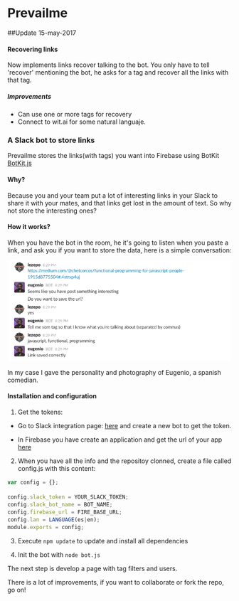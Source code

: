 # Prevailme

##Update 15-may-2017

#### Recovering links

Now implements links recover talking to the bot.
You only have to tell 'recover' mentioning the bot, he asks for a tag and recover all the links with that tag.

##### Improvements
- Can use one or more tags for recovery
- Connect to wit.ai for some natural languaje.


### A Slack bot to store links

Prevailme stores the links(with tags) you want into Firebase using BotKit [BotKit.js](https://github.com/howdyai/botkit)

#### Why?

Because you and your team put a lot of interesting links in your Slack to share it with your mates, and that links get lost in the amount of text.
So why not store the interesting ones?

#### How it works?

When you have the bot in the room, he it's going to listen when you paste a link, and ask you if you want to store the data, here is a simple conversation:

<img src="https://github.com/chuchivic/prevailme/blob/master/example.png" alt="Prevailme example"/>


In my case I gave the personality and photography of Eugenio, a spanish comedian.

#### Installation and configuration

1. Get the tokens:

  * Go to Slack integration page: [here](https://my.slack.com/services/new/bot) and create a new bot to get the token.

 * In Firebase you have create an application and get the url of your app [here](https://www.firebase.com/)

2. When you have all the info and the repositoy clonned, create a file called config.js with this content:


```javascript
var config = {};

config.slack_token = YOUR_SLACK_TOKEN;
config.slack_bot_name = BOT_NAME;
config.firebase_url = FIRE_BASE_URL;
config.lan = LANGUAGE(es|en);
module.exports = config;
```

3. Execute `npm update` to update and install all dependencies

4. Init the bot with `node bot.js`


The next step is develop a page with tag filters and users.

There is a lot of improvements, if you want to collaborate or fork the repo, go on!
